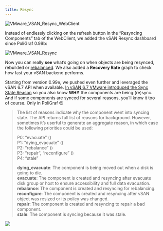 ```yaml
---
title: Resync
---
```



![VMware_VSAN_Resync_WebClient](/media/vmware_vsan_resync_webclient.png)

Instead of endlessly clicking on the refresh button in the “Resyncing Components” tab of the WebClient, we added the vSAN Resync dashboard since PoliGraf 0.99b:

![VMware_VSAN_Resync](/media/vmware_vsan_resync.png)

Now you can really **see** what’s going on when objects are being resynced, rebuilded or [rebalanced](http://cormachogan.com/2015/04/22/vsan-6-0-part-9-proactive-re-balance/). We also added a **Recovery Rate** graph to check how fast your vSAN backend performs.

Starting from version 0.99e, we pushed even further and leveraged the vSAN 6.7 API when available. [In vSAN 6.7 VMware introduced the Sync State Reason](https://code.vmware.com/apis/398/vsan#/doc/vim.vsan.host.VsanComponentSyncState.html) so you also know **WHY** the components are being (re)sync. And if some components are synced for several reasons, you’ll know it too of course. Only in PoliGraf 😉

> The list of reasons indicate why the component went into syncing state. The API returns full list of reasons for background. However, sometimes it’s userful to generate an aggregate reason, in which case the following priorities could be used:
> 
> P0: “evacuate” ()  
> P1: “dying\_evacuate” ()  
> P2: “rebalance” ()  
> P3: “repair”, “reconfigure” ()  
> P4: “stale”
> 
> **dying\_evacuate**: The component is being moved out when a disk is going to die.  
> **evacuate**: The component is created and resyncing after evacuate disk group or host to ensure accessibility and full data evacuation.  
> **rebalance**: The component is created and resyncing for rebalancing.  
> **reconfigure**: The component is created and resyncing after vSAN object was resized or its policy was changed.  
> **repair**: The component is created and resyncing to repair a bad component.  
> **stale**: The component is syncing because it was stale.

![](/media/poligraf_resync_67.png)

